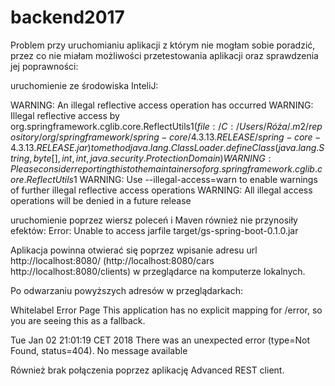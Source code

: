 # backend2017


Problem przy uruchomianiu aplikacji z którym nie mogłam sobie poradzić, przez co nie miałam możliwości przetestowania aplikacji oraz sprawdzenia jej poprawności:

uruchomienie ze środowiska InteliJ:

WARNING: An illegal reflective access operation has occurred
WARNING: Illegal reflective access by org.springframework.cglib.core.ReflectUtils$1 (file:/C:/Users/Róża/.m2/repository/org/springframework/spring-core/4.3.13.RELEASE/spring-core-4.3.13.RELEASE.jar) to method java.lang.ClassLoader.defineClass(java.lang.String,byte[],int,int,java.security.ProtectionDomain)
WARNING: Please consider reporting this to the maintainers of org.springframework.cglib.core.ReflectUtils$1
WARNING: Use --illegal-access=warn to enable warnings of further illegal reflective access operations
WARNING: All illegal access operations will be denied in a future release

uruchomienie poprzez wiersz poleceń i Maven również nie przynosiły efektów:
Error: Unable to access jarfile target/gs-spring-boot-0.1.0.jar

Aplikacja powinna otwierać się poprzez wpisanie adresu url http://localhost:8080/ 
(http://localhost:8080/cars http://localhost:8080/clients) w przeglądarce na komputerze lokalnych. 

Po odwarzaniu powyższych adresów w przeglądarkach:

Whitelabel Error Page
This application has no explicit mapping for /error, so you are seeing this as a fallback.

Tue Jan 02 21:01:19 CET 2018
There was an unexpected error (type=Not Found, status=404).
No message available

Również brak połączenia poprzez aplikację Advanced REST client.


